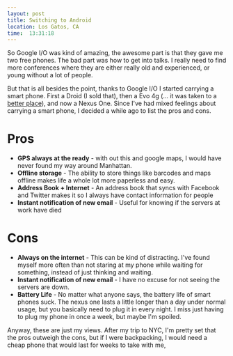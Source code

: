 ```yaml
---
layout: post
title: Switching to Android
location: Los Gatos, CA
time:  13:31:18
---
```


So Google I/O was kind of amazing, the awesome part is that they gave me two
free phones. The bad part was how to get into talks. I really need to find more
conferences where they are either really old and experienced, or young without
a lot of people.

But that is all besides the point, thanks to Google I/O I started carrying a
smart phone. First a Droid (I sold that), then a Evo 4g (... it was taken to a
[better place][evotd]), and now a Nexus One. Since I've had mixed feelings
about carrying a smart phone, I decided a while ago to list the pros and cons.

# Pros

 * **GPS always at the ready** - with out this and google maps, I would have never found my way around Manhattan.
 * **Offline storage** - The ability to store things like barcodes and maps offline makes life a whole lot more paperless and easy.
 * **Address Book + Internet** - An address book that syncs with Facebook and Twitter makes it so I always have contact information for people
 * **Instant notification of new email** - Useful for knowing if the servers at work have died

# Cons
 
 * **Always on the internet** - This can be kind of distracting. I've found myself more often than not staring at my phone while waiting for something, instead of just thinking and waiting.
 * **Instant notification of new email** - I have no excuse for not seeing the servers are down.
 * **Battery Life** - No matter what anyone says, the battery life of smart phones suck. The nexus one lasts a little longer than a day under normal usage, but you basically need to plug it in every night. I miss just having to plug my phone in once a week, but maybe I'm spoiled.

Anyway, these are just my views. After my trip to NYC, I'm pretty set that the pros outweigh the cons, but if I were backpacking, I would need a cheap phone that would last for weeks to take with me,

[evotd]: http://www.ifixit.com/Teardown/HTC-Evo-4G-Teardown/2979/1


